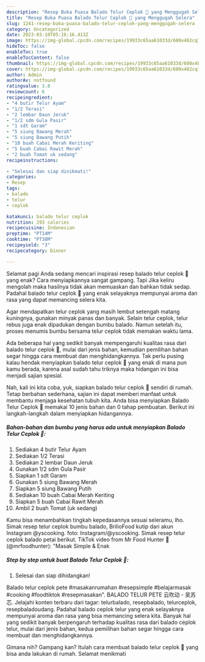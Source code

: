 ```yaml
---
description: "Resep Buka Puasa Balado Telur Ceplok 🍳 yang Menggugah Selera"
title: "Resep Buka Puasa Balado Telur Ceplok 🍳 yang Menggugah Selera"
slug: 1241-resep-buka-puasa-balado-telur-ceplok-yang-menggugah-selera
category: Uncategorized
date: 2023-03-10T05:16:16.413Z
image: https://img-global.cpcdn.com/recipes/19933c65aa61033d/680x482cq70/balado-telur-ceplok-foto-resep-utama.jpg
hideToc: false
enableToc: true
enableTocContent: false
thumbnail: https://img-global.cpcdn.com/recipes/19933c65aa61033d/680x482cq70/balado-telur-ceplok-foto-resep-utama.jpg
cover: https://img-global.cpcdn.com/recipes/19933c65aa61033d/680x482cq70/balado-telur-ceplok-foto-resep-utama.jpg
author: Admin
authorAv: notfound
ratingvalue: 3.8
reviewcount: 6
recipeingredient:
- "4 butir Telur Ayam"
- "1/2 Terasi"
- "2 lembar Daun Jeruk"
- "1/2 sdm Gula Pasir"
- "1 sdt Garam"
- "5 siung Bawang Merah"
- "5 siung Bawang Putih"
- "10 buah Cabai Merah Keriting"
- "5 buah Cabai Rawit Merah"
- "2 buah Tomat uk sedang"
recipeinstructions:

- "Selesai dan siap dinikmati!"
categories:
- Resep
tags:
- balado
- telur
- ceplok

katakunci: balado telur ceplok 
nutrition: 293 calories
recipecuisine: Indonesian
preptime: "PT14M"
cooktime: "PT38M"
recipeyield: "3"
recipecategory: Dinner

---
```



Selamat pagi Anda sedang mencari inspirasi resep balado telur ceplok 🍳 yang enak? Cara menyiapkannya sangat gampang. Tapi Jika keliru mengolah maka hasilnya tidak akan memuaskan dan bahkan tidak sedap. Padahal balado telur ceplok 🍳 yang enak selayaknya mempunyai aroma dan rasa yang dapat memancing selera kita.


Agar mendapatkan telur ceplok yang masih lembut setengah matang kuningnya, gunakan minyak panas dan banyak. Selain telur ceplok, telur rebus juga enak dipadukan dengan bumbu balado. Namun setelah itu, proses menumis bumbu bersama telur ceplok tidak memakan waktu lama.

Ada beberapa hal yang sedikit banyak mempengaruhi kualitas rasa dari balado telur ceplok 🍳, mulai dari jenis bahan, kemudian pemilihan bahan segar hingga cara membuat dan menghidangkannya. Tak perlu pusing kalau hendak menyiapkan balado telur ceplok 🍳 yang enak di mana pun kamu berada, karena asal sudah tahu triknya maka hidangan ini bisa menjadi sajian spesial.


Nah, kali ini kita coba, yuk, siapkan balado telur ceplok 🍳 sendiri di rumah. Tetap berbahan sederhana, sajian ini dapat memberi manfaat untuk membantu menjaga kesehatan tubuh kita. Anda bisa menyiapkan Balado Telur Ceplok 🍳 memakai 10 jenis bahan dan 0 tahap pembuatan. Berikut ini langkah-langkah dalam menyiapkan hidangannya.

<!--inarticleads1-->

##### Bahan-bahan dan bumbu yang harus ada untuk menyiapkan Balado Telur Ceplok 🍳:

1. Sediakan 4 butir Telur Ayam
1. Sediakan 1/2 Terasi
1. Sediakan 2 lembar Daun Jeruk
1. Gunakan 1/2 sdm Gula Pasir
1. Siapkan 1 sdt Garam
1. Gunakan 5 siung Bawang Merah
1. Siapkan 5 siung Bawang Putih
1. Sediakan 10 buah Cabai Merah Keriting
1. Siapkan 5 buah Cabai Rawit Merah
1. Ambil 2 buah Tomat (uk sedang)


Kamu bisa menambahkan tingkah kepedasannya sesuai seleramu, lho. Simak resep telur ceplok bumbu balado, BrilioFood kutip dari akun Instagram @yscooking. foto: Instagram/@yscooking. Simak resep telur ceplok balado petai berikut. TikTok video from Mr Food Hunter 🍳 (@mrfoodhunter): &#34;Masak Simple &amp; Enak 

<!--inarticleads2-->

##### Step by step untuk buat Balado Telur Ceplok 🍳:


1. Selesai dan siap dihidangkan!

Balado telur ceplok pete #masakanrumahan #resepsimple #belajarmasak #cooking #foodtiktok #resepmasakan&#34;. BALADO TELUR PETE 云吹动 - 吴苏芯. Jelajahi konten terbaru dari tagar: telurbalado, resepbalado, telurceplok, resepbaladoudang. Padahal balado ceplok telur yang enak selayaknya mempunyai aroma dan rasa yang bisa memancing selera kita. Banyak hal yang sedikit banyak berpengaruh terhadap kualitas rasa dari balado ceplok telur, mulai dari jenis bahan, kedua pemilihan bahan segar hingga cara membuat dan menghidangkannya. 

Gimana nih? Gampang kan? Itulah cara membuat balado telur ceplok 🍳 yang bisa anda lakukan di rumah. Selamat menikmati
